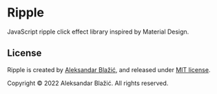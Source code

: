 # Ripple

JavaScript ripple click effect library inspired by Material Design.

## License

Ripple is created by [Aleksandar Blažić](https://github.com/AlexIsTheGuy), and released under [MIT license](https://github.com/AlexIsTheGuy/Ripple/blob/main/LICENSE).

Copyright &copy; 2022 Aleksandar Blažić. All rights reserved.
